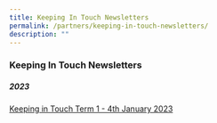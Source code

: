 ```yaml
---
title: Keeping In Touch Newsletters
permalink: /partners/keeping-in-touch-newsletters/
description: ""
---
```


### **Keeping In Touch Newsletters**
##### **2023**

[Keeping in Touch Term 1 - 4th January 2023](/files/Keeping%20in%20Touch%20Newsletter/2023_%20Term%201_%20Keeping%20in%20Touch%20Letter%20to%20Parents%20(aa%203%20Jan%202023)(2).pdf)